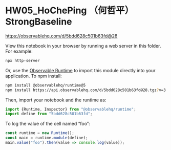 # HW05_HoChePing （何哲平）StrongBaseline

https://observablehq.com/d/5bdd628c501b63fd@28

View this notebook in your browser by running a web server in this folder. For
example:

~~~sh
npx http-server
~~~

Or, use the [Observable Runtime](https://github.com/observablehq/runtime) to
import this module directly into your application. To npm install:

~~~sh
npm install @observablehq/runtime@5
npm install https://api.observablehq.com/d/5bdd628c501b63fd@28.tgz?v=3
~~~

Then, import your notebook and the runtime as:

~~~js
import {Runtime, Inspector} from "@observablehq/runtime";
import define from "5bdd628c501b63fd";
~~~

To log the value of the cell named “foo”:

~~~js
const runtime = new Runtime();
const main = runtime.module(define);
main.value("foo").then(value => console.log(value));
~~~
